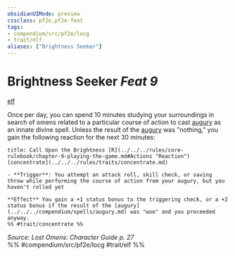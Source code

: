 ```yaml
---
obsidianUIMode: preview
cssclass: pf2e,pf2e-feat
tags:
- compendium/src/pf2e/locg
- trait/elf
aliases: ["Brightness Seeker"]
---
```

# Brightness Seeker  *Feat 9*  
[elf](../../Rules/traits/elf.md)  


Once per day, you can spend 10 minutes studying your surroundings in search of omens related to a particular course of action to cast [augury](../spells/augury.md) as an innate divine spell. Unless the result of the [augury](../spells/augury.md) was "nothing," you gain the following reaction for the next 30 minutes:

```ad-embed-ability
title: Call Upon the Brightness [R](../../../rules/core-rulebook/chapter-9-playing-the-game.md#Actions "Reaction")
[concentrate](../../../rules/traits/concentrate.md)  

- **Trigger**: You attempt an attack roll, skill check, or saving throw while performing the course of action from your augury, but you haven't rolled yet

**Effect** You gain a +1 status bonus to the triggering check, or a +2 status bonus if the result of the [augury](../../../compendium/spells/augury.md) was "woe" and you proceeded anyway.  
%% #trait/concentrate %%
```

*Source: Lost Omens: Character Guide p. 27*  
%% #compendium/src/pf2e/locg #trait/elf %%
